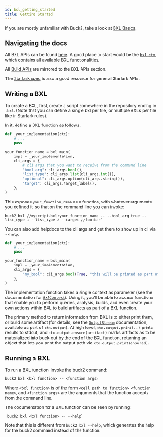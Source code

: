 ```yaml
---
id: bxl_getting_started
title: Getting Started
---
```


If you are mostly unfamiliar with Buck2, take a look at
[BXL Basics](./bxl_basics.md).

## Navigating the docs

All BXL APIs can be found [here](../../api/bxl/globals). A good place to start
would be the [`bxl_ctx`](../../api/bxl/bxl_ctx), which contains all available
BXL functionalities.

All [Build APIs](../../api/build/globals) are mirrored to the BXL APIs section.

The [Starlark spec](https://github.com/bazelbuild/starlark/blob/master/spec.md)
is also a good resource for general Starlark APIs.

## Writing a BXL

To create a BXL, first, create a script somewhere in the repository ending in
`.bxl`. (Note that you can define a single bxl per file, or multiple BXLs per
file like in Starlark rules).

In it, define a BXL function as follows:

```python
def _your_implementation(ctx):
    # ...
    pass

your_function_name = bxl_main(
    impl = _your_implementation,
    cli_args = {
        # cli args that you want to receive from the command line
        "bool_arg": cli_args.bool(),
        "list_type": cli_args.list(cli_args.int()),
        "optional": cli_args.option(cli_args.string()),
        "target": cli_args.target_label(),
    },
)
```

This exposes `your_function_name` as a function, with whatever arguments you
defined it, so that on the command line you can invoke:

```text
buck2 bxl //myscript.bxl:your_function_name -- --bool_arg true --list_type 1 --list_type 2 --target //foo:bar`
```

You can also add helpdocs to the cli args and get them to show up in cli via
`--help`:

```python
def _your_implementation(ctx):
    # ...
    pass

your_function_name = bxl_main(
    impl = _your_implementation,
    cli_args = {
        "my_bool": cli_args.bool(True, "this will be printed as part of `--help`")
    },
)
```

The implementation function takes a single context as parameter (see the
documentation for [`BxlContext`](../../api/bxl/bxl_ctx)). Using it, you'll be
able to access functions that enable you to perform queries, analysis, builds,
and even create your own actions within BXL to build artifacts as part of a BXL
function.

The primary method to return information from BXL is to either print them, or
build some artifact (for details, see the
[`OutputStream`](../../api/bxl/bxl_output_stream) documentation, available as
part of `ctx.output`). At high level, `ctx.output.print(..)` prints results to
stdout, and `ctx.output.ensure(artifact)` marks artifacts as to be materialized
into buck-out by the end of the BXL function, returning an object that lets you
print the output path via `ctx.output.print(ensured)`.

## Running a BXL

To run a BXL function, invoke the buck2 command:

```text
buck2 bxl <bxl function> -- <function args>
```

Where `<bxl function>` is of the form `<cell path to function>:<function name>`,
and `<function args>` are the arguments that the function accepts from the
command line.

The documentation for a BXL function can be seen by running:

```text
 buck2 bxl <bxl function> -- --help`
```

Note that this is different from `buck2 bxl --help`, which generates the help
for the buck2 command instead of the function.
